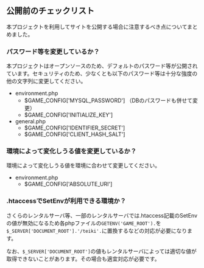 ## 公開前のチェックリスト
本プロジェクトを利用してサイトを公開する場合に注意するべき点についてまとめました。

### パスワード等を変更しているか？
本プロジェクトはオープンソースのため、デフォルトのパスワード等が公開されています。セキュリティのため、少なくとも以下のパスワード等は十分な強度の他の文字列に変更してください。

- environment.php
  - $GAME_CONFIG['MYSQL_PASSWORD'] （DBのパスワードも併せて変更）
  - $GAME_CONFIG['INITIALIZE_KEY']
- general.php
  - $GAME_CONFIG['IDENTIFIER_SECRET']
  - $GAME_CONFIG['CLIENT_HASH_SALT']

### 環境によって変化しうる値を変更しているか？
環境によって変化しうる値を環境に合わせて変更してください。

- environment.php
  - $GAME_CONFIG['ABSOLUTE_URI']

### .htaccessでSetEnvが利用できる環境か？
さくらのレンタルサーバ等、一部のレンタルサーバでは.htaccess記載のSetEnvの値が無効になるため各phpファイルの`GETENV('GAME_ROOT').`を`$_SERVER['DOCUMENT_ROOT'].'/teiki'.`に置換するなどの対応が必要になります。

なお、`$_SERVER['DOCUMENT_ROOT']`の値もレンタルサーバによっては適切な値が取得できないことがあります。その場合も適宜対応が必要です。